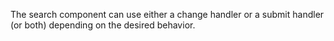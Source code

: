The search component can use either a change handler or a submit handler (or both) depending on the desired behavior.
